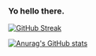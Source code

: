 ### Yo hello there.

[![GitHub Streak](https://streak-stats.demolab.com/?user=phaspez)](https://git.io/streak-stats)

[![Anurag's GitHub stats](https://github-readme-stats.vercel.app/api?username=phaspez)](https://github.com/anuraghazra/github-readme-stats)

<!--
**phaspez/phaspez** is a ✨ _special_ ✨ repository because its `README.md` (this file) appears on your GitHub profile.

Here are some ideas to get you started:

- 🔭 I’m currently working on ...
- 🌱 I’m currently learning ...
- 👯 I’m looking to collaborate on ...
- 🤔 I’m looking for help with ...
- 💬 Ask me about ...
- 📫 How to reach me: ...
- 😄 Pronouns: ...
- ⚡ Fun fact: ...
-->
